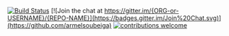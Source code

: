 [![Build Status](https://travis-ci.org/Payum/Payum.png?branch=master)](https://travis-ci.org/armelsoubeiga/CATclustering)
[![Join the chat at https://gitter.im/{ORG-or-USERNAME}/{REPO-NAME}](https://badges.gitter.im/Join%20Chat.svg)](https://github.com/armelsoubeiga)
[![contributions welcome](https://img.shields.io/badge/contributions-welcome-brightgreen.svg?style=flat)](https://github.com/armelsoubeiga/CATclustering/edit/master/README.md)


